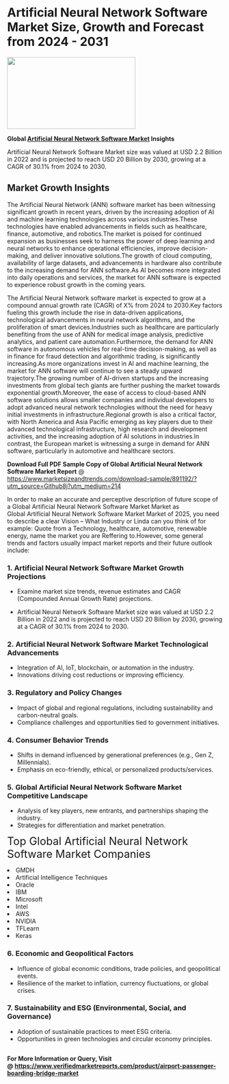 <H1>Artificial Neural Network Software Market Size, Growth and Forecast from 2024 - 2031</H1><img class="aligncenter size-medium wp-image-584254" src="https://thirdeyenews.in/wp-content/uploads/2024/09/Global-Market-Research-300x168.jpeg" alt="" width="300" height="168" /><p><strong>Global&nbsp;<a href="https://www.marketsizeandtrends.com/download-sample/891192/?utm_source=Github8j?utm_medium=214">Artificial Neural Network Software Market</a> Insights</strong></p><p>Artificial Neural Network Software Market size was valued at USD 2.2 Billion in 2022 and is projected to reach USD 20 Billion by 2030, growing at a CAGR of 30.1% from 2024 to 2030.</p><p><h2>Market Growth Insights</h2> <p>The Artificial Neural Network (ANN) software market has been witnessing significant growth in recent years, driven by the increasing adoption of AI and machine learning technologies across various industries.These technologies have enabled advancements in fields such as healthcare, finance, automotive, and robotics.The market is poised for continued expansion as businesses seek to harness the power of deep learning and neural networks to enhance operational efficiencies, improve decision-making, and deliver innovative solutions.The growth of cloud computing, availability of large datasets, and advancements in hardware also contribute to the increasing demand for ANN software.As AI becomes more integrated into daily operations and services, the market for ANN software is expected to experience robust growth in the coming years.</p> <p>The Artificial Neural Network software market is expected to grow at a compound annual growth rate (CAGR) of X% from 2024 to 2030.Key factors fueling this growth include the rise in data-driven applications, technological advancements in neural network algorithms, and the proliferation of smart devices.Industries such as healthcare are particularly benefiting from the use of ANN for medical image analysis, predictive analytics, and patient care automation.Furthermore, the demand for ANN software in autonomous vehicles for real-time decision-making, as well as in finance for fraud detection and algorithmic trading, is significantly increasing.As more organizations invest in AI and machine learning, the market for ANN software will continue to see a steady upward trajectory.The growing number of AI-driven startups and the increasing investments from global tech giants are further pushing the market towards exponential growth.Moreover, the ease of access to cloud-based ANN software solutions allows smaller companies and individual developers to adopt advanced neural network technologies without the need for heavy initial investments in infrastructure.Regional growth is also a critical factor, with North America and Asia Pacific emerging as key players due to their advanced technological infrastructure, high research and development activities, and the increasing adoption of AI solutions in industries.In contrast, the European market is witnessing a surge in demand for ANN software, particularly in automotive and healthcare sectors.<p><span class=""><strong>Download Full PDF Sample Copy of Global Artificial Neural Network Software Market Report</strong> @ <a href="https://www.marketsizeandtrends.com/download-sample/891192/?utm_source=Github8j?utm_medium=214" target="_blank">https://www.marketsizeandtrends.com/download-sample/891192/?utm_source=Github8j?utm_medium=214</a></span></p><p>In order to make an accurate and perceptive description of future scope of a Global&nbsp;Artificial Neural Network Software Market Market as Global&nbsp;Artificial Neural Network Software Market Market of 2025, you need to describe a clear Vision &ndash; What Industry or Linda can you think of for example: Quote from a Technology, healthcare, automotive, renewable energy, name the market you are Reffering to.However, some general trends and factors usually impact market reports and their future outlook include:</p><h3>1.&nbsp;<strong>Artificial Neural Network Software Market Growth Projections</strong></h3><ul><li>Examine market size trends, revenue estimates and CAGR (Compounded Annual Growth Rate) projections.</li><li><p>Artificial Neural Network Software Market size was valued at USD 2.2 Billion in 2022 and is projected to reach USD 20 Billion by 2030, growing at a CAGR of 30.1% from 2024 to 2030.</p></li></ul><h3>2.&nbsp;<strong>Artificial Neural Network Software Market Technological Advancements</strong></h3><ul><li>Integration of AI, IoT, blockchain, or automation in the industry.</li><li>Innovations driving cost reductions or improving efficiency.</li></ul><h3>3.&nbsp;<strong>Regulatory and Policy Changes</strong></h3><ul><li>Impact of global and regional regulations, including sustainability and carbon-neutral goals.</li><li>Compliance challenges and opportunities tied to government initiatives.</li></ul><h3>4.&nbsp;<strong>Consumer Behavior Trends</strong></h3><ul><li>Shifts in demand influenced by generational preferences (e.g., Gen Z, Millennials).</li><li>Emphasis on eco-friendly, ethical, or personalized products/services.</li></ul><h3>5.&nbsp;<strong>Global Artificial Neural Network Software Market Competitive Landscape</strong></h3><ul><li>Analysis of key players, new entrants, and partnerships shaping the industry.</li><li>Strategies for differentiation and market penetration.</li></ul><p data-pm-slice="1 1 []"><span style="color: inherit; font-family: inherit; font-size: 25px;">Top Global Artificial Neural Network Software Market Companies</span></p><div class="" data-test-id=""><p><li>GMDH</li><li> Artificial Intelligence Techniques</li><li> Oracle</li><li> IBM</li><li> Microsoft</li><li> Intel</li><li> AWS</li><li> NVIDIA</li><li> TFLearn</li><li> Keras</li></p></div><h3>6.&nbsp;<strong>Economic and Geopolitical Factors</strong></h3><ul><li>Influence of global economic conditions, trade policies, and geopolitical events.</li><li>Resilience of the market to inflation, currency fluctuations, or global crises.</li></ul><h3>7.&nbsp;<strong>Sustainability and ESG (Environmental, Social, and Governance)</strong></h3><ul><li>Adoption of sustainable practices to meet ESG criteria.</li><li>Opportunities in green technologies and circular economy principles.</li></ul><h2><strong style="font-size: 14px;">For More Information or Query, Visit @&nbsp;</strong><a style="background-color: #ffffff; font-size: 14px;" href="https://www.marketsizeandtrends.com/report/artificial-neural-network-software-market-/" target="_blank">https://www.verifiedmarketreports.com/product/airport-passenger-boarding-bridge-market</a></h2>